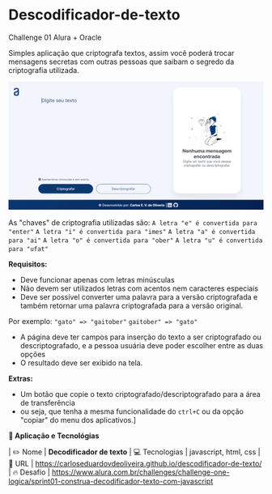 # Descodificador-de-texto
Challenge 01 Alura + Oracle

Simples aplicação que criptografa textos, assim você poderá trocar mensagens secretas com outras pessoas que saibam o segredo da 
criptografia utilizada.

![](src/images/project.png)

As "chaves" de criptografia utilizadas são:
`A letra "e" é convertida para "enter"`
`A letra "i" é convertida para "imes"`
`A letra "a" é convertida para "ai"`
`A letra "o" é convertida para "ober"`
`A letra "u" é convertida para "ufat"`

**Requisitos:**
- Deve funcionar apenas com letras minúsculas
- Não devem ser utilizados letras com acentos nem caracteres especiais
- Deve ser possível converter uma palavra para a versão criptografada e também retornar uma palavra criptografada para a versão original. 

Por exemplo:
`"gato" => "gaitober"`
`gaitober" => "gato"`

- A página deve ter campos para inserção do texto a ser criptografado ou descriptografado, e a pessoa usuária deve poder escolher entre as duas opções
- O resultado deve ser exibido na tela.

**Extras:**
- Um botão que copie o texto criptografado/descriptografado para a área de transferência 
- ou seja, que tenha a mesma funcionalidade do `ctrl+C` ou da opção "copiar" do menu dos aplicativos.]

**:blue_book: Aplicação e Tecnológias**


| ✏️ Nome        | **Decodificador de texto**
| 💻 Tecnologias | javascript, html, css
| 🔗 URL         | https://carloseduardovdeoliveira.github.io/descodificador-de-texto/
| 🔥 Desafio     | https://www.alura.com.br/challenges/challenge-one-logica/sprint01-construa-decodificador-texto-com-javascript
